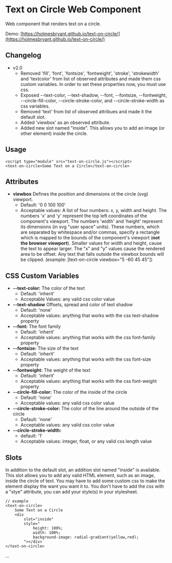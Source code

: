 # Text on Circle Web Component

Web component that renders text on a circle.

Demo: [https://holmesbryant.github.io/text-on-circle/](https://holmesbryant.github.io/text-on-circle/)

## Changelog

- v2.0
    - Removed 'fill', 'font', 'fontsize', 'fontweight', 'stroke', 'strokewidth' and 'textcolor' from list of observed attributes and made them css custom variables. In order to set these properties now, you must use css.
    - Exposed --text-color, --text-shadow, --font, --fontsize, --fontweight, --circle-fill-color, --circle-stroke-color, and --circle-stroke-width as css variables.
    - Removed 'text' from list of observed attribues and made it the default slot.
    - Added 'viewbox' as an observed attribute.
    - Added new slot named "inside". This allows you to add an image (or other element) inside the circle.

## Usage

    <script type="module" src="text-on-circle.js"></script>
    <text-on-circle>Some Text on a Circle</text-on-circle>

## Attributes

- **viewbox** Defines the position and dimensions ot the circle (svg) viewport.
    - Default: '0 0 100 100'
    - Acceptable values: A list of four numbers: x, y, width and height. The numbers 'x' and 'y' represent the top left coordinates of the component's viewport. The numbers 'width' and 'height' represent its dimensions (in svg "user space" units). These numbers, which are separated by whitespace and/or commas, specify a rectangle which is mapped to the bounds of the component's viewport (**not the browser viewport**). Smaller values for width and height, cause the text to appear larger. The "x" and "y" values cause the rendered area to be offset. Any text that falls outside the viewbox bounds will be clipped. (example: [text-on-circle viewbox="5 -60 45 45"])

## CSS Custom Variables

- **--text-color:** The color of the text
    - Default: 'inherit'
    - Acceptable Values: any valid css color value
- **--text-shadow** Offsets, spread and color of text shadow
    - Default: 'none'
    - Acceptable values: anything that works with the css text-shadow property
- **--font:** The font family
    - Default: 'inherit'
    - Acceptable values: anything that works with the css font-family property
- **--fontsize:** The size of the text
    - Default: 'inherit'
    - Acceptable values: anything that works with the css font-size property
- **--fontweight:** The weight of the text
    - Default: 'inherit'
    - Acceptable values: anything that works with the css font-weight property
- **--circle-fill-color:** The color of the inside of the circle
    - Default: 'none'
    - Acceptable values: any valid css color value
- **--circle-stroke-color:** The color of the line around the outside of the circle
    - Default: 'none'
    - Acceptable values: any valid css color value
- **--circle-stroke-width:**
    - default: '1'
    - Acceptable values: integer, float, or any valid css length value

## Slots

In addition to the default slot, an addition slot named "inside" is available. This slot allows you to add any valid HTML element, such as an image, inside the circle of text. You may have to add some custom css to make the element display the want you want it to. You don't have to add the css with a "stye" attribute, you can add your style(s) in your stylesheet.

    // example
    <text-on-circle>
        Some Text on a Circle
        <div
            slot="inside"
            style="
                height: 100%;
                width: 100%;
                background-image: radial-gradient(yellow,red);
            "></div>
    </text-on-circle>
...
